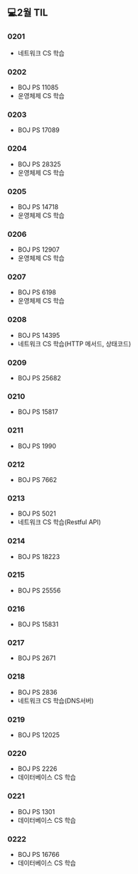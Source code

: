 ## 💻2월 TIL

### 0201
* 네트워크 CS 학습

### 0202
* BOJ PS 11085
* 운영체제 CS 학습

### 0203
* BOJ PS 17089

### 0204
* BOJ PS 28325
* 운영체제 CS 학습

### 0205
* BOJ PS 14718
* 운영체제 CS 학습

### 0206
* BOJ PS 12907
* 운영체제 CS 학습

### 0207
* BOJ PS 6198
* 운영체제 CS 학습

### 0208
* BOJ PS 14395
* 네트워크 CS 학습(HTTP 메서드, 상태코드)

### 0209
* BOJ PS 25682

### 0210 
* BOJ PS 15817

### 0211
* BOJ PS 1990

### 0212
* BOJ PS 7662

### 0213
* BOJ PS 5021
* 네트워크 CS 학습(Restful API)

### 0214
* BOJ PS 18223

### 0215
* BOJ PS 25556

### 0216
* BOJ PS 15831

### 0217
* BOJ PS 2671

### 0218
* BOJ PS 2836
* 네트워크 CS 학습(DNS서버)

### 0219
* BOJ PS 12025

### 0220
* BOJ PS 2226
* 데이터베이스 CS 학습

### 0221
* BOJ PS 1301
* 데이터베이스 CS 학습

### 0222
* BOJ PS 16766
* 데이터베이스 CS 학습